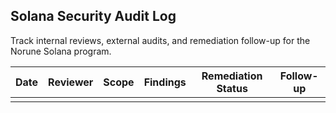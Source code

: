 ## Solana Security Audit Log

Track internal reviews, external audits, and remediation follow-up for the Norune Solana program.

| Date | Reviewer | Scope | Findings | Remediation Status | Follow-up |
|------|----------|-------|----------|--------------------|-----------|
|      |          |       |          |                    |           |
